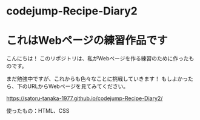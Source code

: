 # codejump-Recipe-Diary2
# これはWebページの練習作品です
こんにちは！ このリポジトリは、私がWebページを作る練習のために作ったものです。

まだ勉強中ですが、これからも色々なことに挑戦していきます！ もしよかったら、下のURLからWebページを見てみてください。

https://satoru-tanaka-1977.github.io/codejump-Recipe-Diary2/

使ったもの：HTML、CSS
